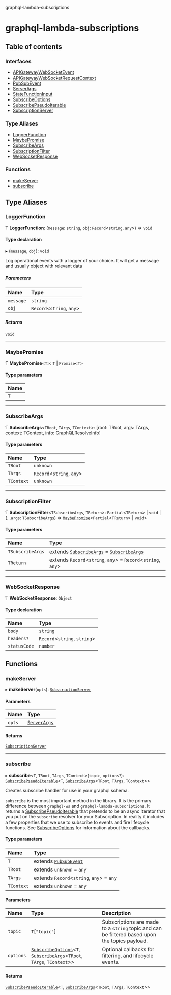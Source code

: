 graphql-lambda-subscriptions

# graphql-lambda-subscriptions

## Table of contents

### Interfaces

- [APIGatewayWebSocketEvent](interfaces/APIGatewayWebSocketEvent.md)
- [APIGatewayWebSocketRequestContext](interfaces/APIGatewayWebSocketRequestContext.md)
- [PubSubEvent](interfaces/PubSubEvent.md)
- [ServerArgs](interfaces/ServerArgs.md)
- [StateFunctionInput](interfaces/StateFunctionInput.md)
- [SubscribeOptions](interfaces/SubscribeOptions.md)
- [SubscribePseudoIterable](interfaces/SubscribePseudoIterable.md)
- [SubscriptionServer](interfaces/SubscriptionServer.md)

### Type Aliases

- [LoggerFunction](README.md#loggerfunction)
- [MaybePromise](README.md#maybepromise)
- [SubscribeArgs](README.md#subscribeargs)
- [SubscriptionFilter](README.md#subscriptionfilter)
- [WebSocketResponse](README.md#websocketresponse)

### Functions

- [makeServer](README.md#makeserver)
- [subscribe](README.md#subscribe)

## Type Aliases

### LoggerFunction

Ƭ **LoggerFunction**: (`message`: `string`, `obj`: `Record`<`string`, `any`\>) => `void`

#### Type declaration

▸ (`message`, `obj`): `void`

Log operational events with a logger of your choice. It will get a message and usually object with relevant data

##### Parameters

| Name | Type |
| :------ | :------ |
| `message` | `string` |
| `obj` | `Record`<`string`, `any`\> |

##### Returns

`void`

___

### MaybePromise

Ƭ **MaybePromise**<`T`\>: `T` \| `Promise`<`T`\>

#### Type parameters

| Name |
| :------ |
| `T` |

___

### SubscribeArgs

Ƭ **SubscribeArgs**<`TRoot`, `TArgs`, `TContext`\>: [root: TRoot, args: TArgs, context: TContext, info: GraphQLResolveInfo]

#### Type parameters

| Name | Type |
| :------ | :------ |
| `TRoot` | `unknown` |
| `TArgs` | `Record`<`string`, `any`\> |
| `TContext` | `unknown` |

___

### SubscriptionFilter

Ƭ **SubscriptionFilter**<`TSubscribeArgs`, `TReturn`\>: `Partial`<`TReturn`\> \| `void` \| (...`args`: `TSubscribeArgs`) => [`MaybePromise`](README.md#maybepromise)<`Partial`<`TReturn`\> \| `void`\>

#### Type parameters

| Name | Type |
| :------ | :------ |
| `TSubscribeArgs` | extends [`SubscribeArgs`](README.md#subscribeargs) = [`SubscribeArgs`](README.md#subscribeargs) |
| `TReturn` | extends `Record`<`string`, `any`\> = `Record`<`string`, `any`\> |

___

### WebSocketResponse

Ƭ **WebSocketResponse**: `Object`

#### Type declaration

| Name | Type |
| :------ | :------ |
| `body` | `string` |
| `headers?` | `Record`<`string`, `string`\> |
| `statusCode` | `number` |

## Functions

### makeServer

▸ **makeServer**(`opts`): [`SubscriptionServer`](interfaces/SubscriptionServer.md)

#### Parameters

| Name | Type |
| :------ | :------ |
| `opts` | [`ServerArgs`](interfaces/ServerArgs.md) |

#### Returns

[`SubscriptionServer`](interfaces/SubscriptionServer.md)

___

### subscribe

▸ **subscribe**<`T`, `TRoot`, `TArgs`, `TContext`\>(`topic`, `options?`): [`SubscribePseudoIterable`](interfaces/SubscribePseudoIterable.md)<`T`, [`SubscribeArgs`](README.md#subscribeargs)<`TRoot`, `TArgs`, `TContext`\>\>

Creates subscribe handler for use in your graphql schema.

`subscribe` is the most important method in the library. It is the primary difference between `graphql-ws` and `graphql-lambda-subscriptions`. It returns a [SubscribePseudoIterable](interfaces/SubscribePseudoIterable.md) that pretends to be an async iterator that you put on the `subscribe` resolver for your Subscription. In reality it includes a few properties that we use to subscribe to events and fire lifecycle functions. See [SubscribeOptions](interfaces/SubscribeOptions.md) for information about the callbacks.

#### Type parameters

| Name | Type |
| :------ | :------ |
| `T` | extends [`PubSubEvent`](interfaces/PubSubEvent.md) |
| `TRoot` | extends `unknown` = `any` |
| `TArgs` | extends `Record`<`string`, `any`\> = `any` |
| `TContext` | extends `unknown` = `any` |

#### Parameters

| Name | Type | Description |
| :------ | :------ | :------ |
| `topic` | `T`[``"topic"``] | Subscriptions are made to a `string` topic and can be filtered based upon the topics payload. |
| `options` | [`SubscribeOptions`](interfaces/SubscribeOptions.md)<`T`, [`SubscribeArgs`](README.md#subscribeargs)<`TRoot`, `TArgs`, `TContext`\>\> | Optional callbacks for filtering, and lifecycle events. |

#### Returns

[`SubscribePseudoIterable`](interfaces/SubscribePseudoIterable.md)<`T`, [`SubscribeArgs`](README.md#subscribeargs)<`TRoot`, `TArgs`, `TContext`\>\>
